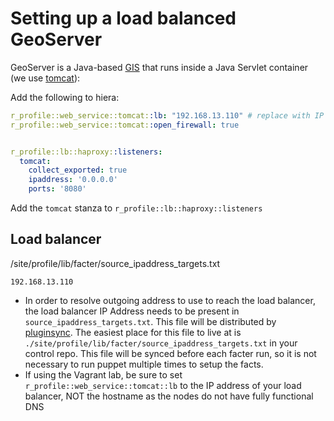 # Setting up a load balanced GeoServer

GeoServer is a Java-based [GIS](https://en.wikipedia.org/wiki/Geographic_information_system) that runs inside a Java Servlet container (we use [tomcat](http://tomcat.apache.org/)):

Add the following to hiera:

```yaml
r_profile::web_service::tomcat::lb: "192.168.13.110" # replace with IP address of load balancer
r_profile::web_service::tomcat::open_firewall: true


r_profile::lb::haproxy::listeners:
  tomcat:
    collect_exported: true
    ipaddress: '0.0.0.0'
    ports: '8080'
```
Add the `tomcat` stanza to `r_profile::lb::haproxy::listeners`

## Load balancer

/site/profile/lib/facter/source_ipaddress_targets.txt

```
192.168.13.110
```

* In order to resolve outgoing address to use to reach the load balancer, the load balancer IP Address needs to be present in `source_ipaddress_targets.txt`.  This file will be distributed by [pluginsync](https://docs.puppet.com/puppet/4.8/plugins_in_modules.html#auto-download-of-agent-side-plugins-pluginsync).  The easiest place for this file to live at is `./site/profile/lib/facter/source_ipaddress_targets.txt` in your control repo.  This file will be synced before each facter run, so it is not necessary to run puppet multiple times to setup the facts.
* If using the Vagrant lab, be sure to set `r_profile::web_service::tomcat::lb` to the IP address of your load balancer, NOT the hostname as the nodes do not have fully functional DNS
